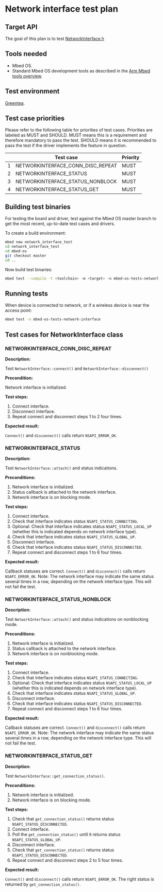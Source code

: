 Network interface test plan
========================

Target API
----------

The goal of this plan is to test [NetworkInterface.h](https://github.com/ARMmbed/mbed-os/blob/master/features/netsocket/NetworkInterface.h)

Tools needed
----------------

-   Mbed OS.
-   Standard Mbed OS development tools as described in the [Arm Mbed tools overview](https://os.mbed.com/docs/latest/tools/index.html).

Test environment
----------------

[Greentea](https://os.mbed.com/docs/mbed-os/latest/tools/greentea-testing-applications.html).

Test case priorities
--------------------

Please refer to the following table for priorities of test cases. Priorities
are labeled as MUST and SHOULD. MUST means this is a requirement and
therefore mandatory to pass the test. SHOULD means it is recommended to
pass the test if the driver implements the feature in question.

|     | Test case                               | Priority |
|-----|-----------------------------------------|----------|
| 1   | NETWORKINTERFACE_CONN_DISC_REPEAT       | MUST     |
| 2   | NETWORKINTERFACE_STATUS                 | MUST     |
| 3   | NETWORKINTERFACE_STATUS_NONBLOCK        | MUST     |
| 4   | NETWORKINTERFACE_STATUS_GET             | MUST     |

Building test binaries
----------------------

For testing the board and driver, test against the Mbed OS
master branch to get the most recent, up-to-date test cases and drivers.

To create a build environment:

```.sh
mbed new network_interface_test
cd network_interface_test
cd mbed-os
git checkout master
cd ..
```

Now build test binaries:

```.sh
mbed test --compile -t <toolchain> -m <target> -n mbed-os-tests-network-interface
```

Running tests
-------------

When device is connected to network, or if a wireless device is near
the access point:

```.sh
mbed test -n mbed-os-tests-network-interface
```

Test cases for NetworkInterface class
-------------------------------------

### NETWORKINTERFACE_CONN_DISC_REPEAT

**Description:**

Test `NetworkInterface::connect()` and `NetworkInterface::disconnect()`

**Precondition:**

Network interface is initialized.

**Test steps:**

1.  Connect interface.
2.  Disconnect interface.
3.  Repeat connect and disconnect steps 1 to 2 four times.

**Expected result:**

`Connect()` and `disconnect()` calls return `NSAPI_ERROR_OK`.

### NETWORKINTERFACE_STATUS

**Description:**

Test `NetworkInterface::attach()` and status indications.

**Preconditions:**

1.  Network interface is initialized.
2.  Status callback is attached to the network interface.
3.  Network interface is on blocking mode.

**Test steps:**

1.  Connect interface.
2.  Check that interface indicates status `NSAPI_STATUS_CONNECTING`.
3.  Optional: Check that interface indicates status `NSAPI_STATUS_LOCAL_UP` (whether this is indicated depends on network interface type).
4.  Check that interface indicates status `NSAPI_STATUS_GLOBAL_UP`.
5.  Disconnect interface.
6.  Check that interface indicates status `NSAPI_STATUS_DISCONNECTED`.
7.  Repeat connect and disconnect steps 1 to 6 four times.

**Expected result:**

Callback statuses are correct. `Connect()` and `disconnect()` calls return `NSAPI_ERROR_OK`. Note: The network interface may indicate the same status several times in a row, depending on the network interface type. This will not fail the test.

### NETWORKINTERFACE_STATUS_NONBLOCK

**Description:**

Test `NetworkInterface::attach()` and status indications on nonblocking mode.

**Preconditions:**

1.  Network interface is initialized.
2.  Status callback is attached to the network interface.
3.  Network interface is on nonblocking mode.

**Test steps:**

1.  Connect interface.
2.  Check that interface indicates status `NSAPI_STATUS_CONNECTING`.
3.  Optional: Check that interface indicates status `NSAPI_STATUS_LOCAL_UP` (whether this is indicated depends on network interface type).
4.  Check that interface indicates status `NSAPI_STATUS_GLOBAL_UP`.
5.  Disconnect interface.
6.  Check that interface indicates status `NSAPI_STATUS_DISCONNECTED`.
7.  Repeat connect and disconnect steps 1 to 6 four times.

**Expected result:**

Callback statuses are correct. `Connect()` and `disconnect()` calls return `NSAPI_ERROR_OK`. Note: The network interface may indicate the same status several times in a row, depending on the network interface type. This will not fail the test.

### NETWORKINTERFACE_STATUS_GET

**Description:**

Test `NetworkInterface::get_connection_status()`.

**Preconditions:**

1.  Network interface is initialized.
2.  Network interface is on blocking mode.

**Test steps:**

1.  Check that `get_connection_status()` returns status `NSAPI_STATUS_DISCONNECTED`.
2.  Connect interface.
3.  Poll the `get_connection_status()` until it returns status `NSAPI_STATUS_GLOBAL_UP`.
4.  Disconnect interface.
5.  Check that `get_connection_status()` returns status `NSAPI_STATUS_DISCONNECTED`.
6.  Repeat connect and disconnect steps 2 to 5 four times.

**Expected result:**

`Connect()` and `disconnect()` calls return `NSAPI_ERROR_OK`. The right status is returned by `get_connection_status()`.
